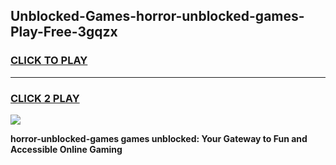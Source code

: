 
## Unblocked-Games-horror-unblocked-games-Play-Free-3gqzx
<h3>
<a href="https://premium76.site?title=horror-unblocked-games&ref=18A">CLICK TO PLAY</a></h3>
<hr>

<h3>
<a href="https://premium76.site?title=horror-unblocked-games&ref=18A">CLICK 2 PLAY</a>
  
</h3>

<a href="https://premium76.site?title=horror-unblocked-games&ref=18A"><img src="https://clearcache.store/games.png"></a>


**horror-unblocked-games games unblocked: Your Gateway to Fun and Accessible Online Gaming**
